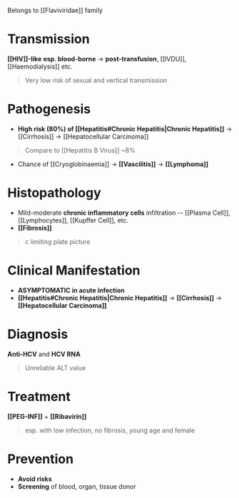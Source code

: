 Belongs to [[Flaviviridae]] family

# Transmission
**[[HIV]]-like** **esp. blood-borne** -> **post-transfusion**, [[IVDU]], [[Haemodialysis]] etc.
> Very low risk of sexual and vertical transmission 

# Pathogenesis
- **High risk (80%) of [[Hepatitis#Chronic Hepatitis|Chronic Hepatitis]]** -> [[Cirrhosis]] -> [[Hepatocellular Carcinoma]]
> Compare to [[Hepatitis B Virus]] ~8%
- Chance of [[Cryoglobinaemia]] -> **[[Vascilitis]]** -> **[[Lymphoma]]**

# Histopathology
- Mild-moderate **chronic inflammatory cells** infiltration -- [[Plasma Cell]], [[Lymphocytes]], [[Kupffer Cell]], etc.
- **[[Fibrosis]]**
> c limiting plate picture

# Clinical Manifestation
- **ASYMPTOMATIC in acute infection**
- **[[Hepatitis#Chronic Hepatitis|Chronic Hepatitis]]** -> **[[Cirrhosis]]** -> **[[Hepatocellular Carcinoma]]**

# Diagnosis
**Anti-HCV** and **HCV RNA**
> Unreliable ALT value

# Treatment
**[[PEG-INF]]** + **[[Ribavirin]]**
> esp. with low infection, no fibrosis, young age and female

# Prevention
- **Avoid risks**
- **Screening** of blood, organ, tissue donor